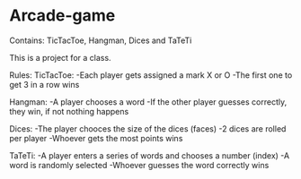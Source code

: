 # Arcade-game
Contains: TicTacToe, Hangman, Dices and TaTeTi

This is a project for a class.

Rules:
TicTacToe:
-Each player gets assigned a mark X or O
-The first one to get 3 in a row wins

Hangman:
-A player chooses a word
-If the other player guesses correctly, they win, if not nothing happens

Dices:
-The player chooces the size of the dices (faces)
-2 dices are rolled per player
-Whoever gets the most points wins

TaTeTi:
-A player enters a series of words and chooses a number (index)
-A word is randomly selected
-Whoever guesses the word correctly wins
